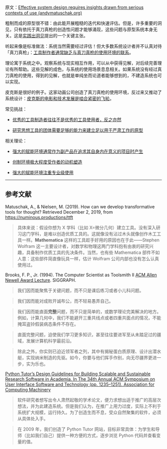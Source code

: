 原文：[Effective system design requires insights drawn from serious contexts of use (andymatuschak.org)](https://notes.andymatuschak.org/z3H98n8DGZmu8XArqHZVsckyWvbTe8wK4kAt2)

粗制而成的原型很不错：由此能开展粗糙的迭代和快速评估。但是，许多重要的洞见，只有依托于真刀真枪的创造性问题才能够涌现，这些问题与原型系统本身无关。这是[实践出洞见](https://notes.andymatuschak.org/z7YyAp683VNbTmDG4hx9QFpf5urwxZJpsycS6)提出的一个关键主张。

听起来像是标准做法：系统当然需要经过评估！但大多数系统设计者并不认真对待「真刀真枪」：[工具制作者通常缺乏与真刀真枪的使用环境的联系](https://notes.andymatuschak.org/zs5uUEv9iJH7JuAmsCChxBEMP2zW6CRbiAWE)。

理论寓于系统之中。观察系统与现实相互作用，可以从中获得见解，对后续完善理论有所帮助。这些见解的成色，与系统的使用场景息息相关。如果系统没有经过真刀真枪的使用，得到的见解，也就是单纯坐而论道者能够想到的，不建造系统也可以实现。

皮克斯是很好的例子。这家动画公司创造了真刀真枪的使用环境，反过来又推动了系统设计：[皮克斯的电影和技术发展是啮合紧密的飞轮](https://notes.andymatuschak.org/z45gUHaD2DcqH3zMWhwHaXESZLCWWk6tHLDi6)。

常见挑战：

- [优秀的工具制造者往往不是优秀的工具使用者，反之亦然](https://notes.andymatuschak.org/zagVn3aaVDFhU4JhGCntgs88oHMJSpzu7ar)

- [研究思想工具的团体需要足够的能力来建立足以用于严肃工作的原型](https://notes.andymatuschak.org/z7Rdcpa64TtUx6s5dNtLgZpFR6G3G6YpoD4ks)

相关理论：

- [强大的赋能环境通常作为副产品在追求其自身内在意义的项目时产生](https://notes.andymatuschak.org/z4N6d29XL2PZXCa64HPcxA64RGWDb6Cagc1gs)

- [创制环境极大程度受作者的动机塑造](https://notes.andymatuschak.org/z34mYTEEEQcrywWkoNnz1Fzr8NmwaDsVRNgTK)

- [强大的赋能环境注重专业级使用](https://notes.andymatuschak.org/z8jg7T3YhvyXiEpy4humYAioLUEjnrdZgwHYs)

------

## 参考文献

Matuschak, A., & Nielsen, M. (2019). How can we develop transformative tools for thought? Retrieved December 2, 2019, from https://numinous.productions/ttft

> 具体来说：假设你想为 X 学科（比如 X=微分几何）建立工具。没有深入研习这门学科，是难以创造优质工具的。这就像没有沾过木头就像创作木工工具一样。**Mathematica** 这样的工具趁手好用的原因也在于此——Stephen Wolfram 这一主要设计者，对数学和物理这两门学科抱有由衷的研究兴趣，具备制作优质工具的先决条件。当然，也有些 Mathematica 部件不如人意：这些部件简直像玩具一样，估计 Wolfram 公司内部也没有怎么认真使用过。

Brooks, F. P., Jr. (1994). The Computer Scientist as Toolsmith II [ACM Allen Newell Award Lecture](https://notes.andymatuschak.org/z3H98n8DGZmu8XArqHZVsckyWvbTe8wK4kAt2). SIGGRAPH.

> 我们因而能聚焦于关键问题，而不只是课后练习或者小儿科问题。

> 我们因而能对成败开诚布公，而不轻易愚弄自己。

> 我们因而能直面**完整**问题，而不只是简单的，或数学理论完美解决的地方。例如，计算几何中，我们不能避开三重共线点或者四重共面点的情况，不能掩耳盗铃假装病态条件不存在。

> 直面完整问题，迫使我们学习更多知识，甚至往往要进军至从未踏足过的疆域，发展计算机科学最前沿。

> 除此之外，你实则已迫近领军者之列，其中有揭秘蛋白质原理、设计出潜水艇，实现纳米制造的先驱。如今，你要与他们挥手作别，向无尽疆界更进一步，实为乐也。

[Python Tutor’s Design Guidelines for Building Scalable and Sustainable Research Software in Academia. In The 34th Annual ACM Symposium on User Interface Software and Technology (pp. 1235–1251). Association for Computing Machinery](https://notes.andymatuschak.org/Guo%2C_P._(2021)._Ten_Million_Users_and_Ten_Years_Later)

> 软件研究者想写出令人肃然起敬的学术论文，便力求想出适于推广的高层次想法，并为此建造系统。但是我们认为，在推广上用力过度，实际上不利于系统扩大规模，运行持久。为了创造生而不息，受众自然聚集的软件，必须从具体处入手。

>

> 在 2009 年，我们创造了 Python Tutor 网站，目标非常具体：为学生和导师（比如我们自己）提供一种方便的方式，逐步浏览 Python 代码并查看变量的值。